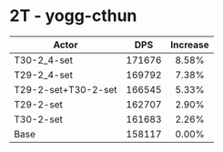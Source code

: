 # 2T - yogg-cthun
| Actor | DPS | Increase |
|---|:---:|:---:|
|T30-2_4-set|171676|8.58%|
|T29-2_4-set|169792|7.38%|
|T29-2-set+T30-2-set|166545|5.33%|
|T29-2-set|162707|2.90%|
|T30-2-set|161683|2.26%|
|Base|158117|0.00%|
